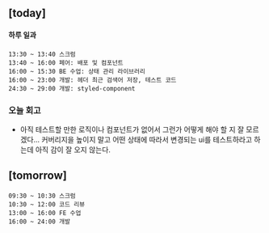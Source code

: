 ## [today]   

#### 하루 일과
```
13:30 ~ 13:40 스크럼
13:40 ~ 16:00 페어: 배포 및 컴포넌트 
16:00 ~ 15:30 BE 수업: 상태 관리 라이브러리
16:00 ~ 23:00 개발: 헤더 최근 검색어 저장, 테스트 코드
24:30 ~ 29:00 개발: styled-component 
```

### 오늘 회고
* 아직 테스트할 만한 로직이나 컴포넌트가 없어서 그런가 어떻게 해야 할 지 잘 모르겠다... 커버리지을 높이지 말고 어떤 상태에 따라서 변경되는 ui를 테스트하라고 하는데 아직 감이 잘 오지 않는다.


## [tomorrow]

```
09:30 ~ 10:30 스크럼
10:30 ~ 12:00 코드 리뷰
13:00 ~ 16:00 FE 수업
16:00 ~ 24:00 개발
```